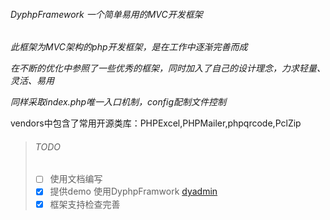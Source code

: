 ######  DyphpFramework  一个简单易用的MVC开发框架
*此框架为MVC架构的php开发框架，是在工作中逐渐完善而成*

*在不断的优化中参照了一些优秀的框架，同时加入了自己的设计理念，力求轻量、灵活、易用*

*同样采取index.php唯一入口机制，config配制文件控制*


vendors中包含了常用开源类库：PHPExcel,PHPMailer,phpqrcode,PclZip


> ###### TODO
> - [ ] 使用文档编写
> - [x] 提供demo  使用DyphpFramwork [dyadmin](https://github.com/rainsun007/dyadmin)
> - [x] 框架支持检查完善

